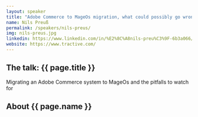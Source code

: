 ```yaml
---
layout: speaker
title: "Adobe Commerce to MageOs migration, what could possibly go wrong?"
name: Nils Preuß
permalink: /speakers/nils-preus/
img: nils-preus.jpg
linkedin: https://www.linkedin.com/in/%E2%8C%A8nils-preu%C3%9F-6b3a066/
website: https://www.tractive.com/
---
```


## The talk: {{ page.title }}

<p>Migrating an Adobe Commerce system to MageOs and the pitfalls to watch for</p>

## About {{ page.name }}
